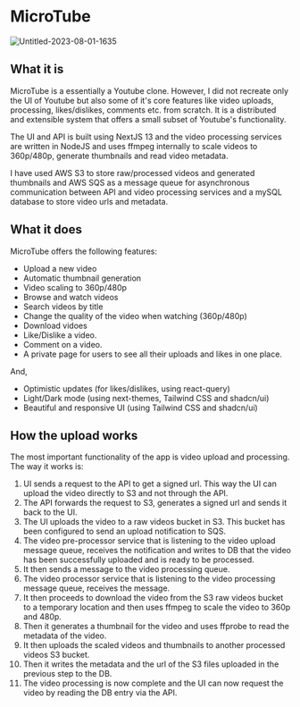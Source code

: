 # MicroTube
![Untitled-2023-08-01-1635](https://github.com/Swapnanil-Gupta/microtube/assets/23559763/6fa86f6f-4764-4804-915c-7f27fb863ab3)

## What it is
MicroTube is a essentially a Youtube clone. However, I did not recreate only the UI of Youtube but also some of it's core features like video uploads, processing, likes/dislikes, comments etc. from scratch. It is a distributed and extensible system that offers a small subset of Youtube's functionality.

The UI and API is built using NextJS 13 and the video processing services are written in NodeJS and uses ffmpeg internally to scale videos to 360p/480p, generate thumbnails and read video metadata.

I have used AWS S3 to store raw/processed videos and generated thumbnails and AWS SQS as a message queue for asynchronous communication between API and video processing services and a mySQL database to store video urls and metadata.
## What it does
MicroTube offers the following features:
- Upload a new video
- Automatic thumbnail generation
- Video scaling to 360p/480p
- Browse and watch videos
- Search videos by title
- Change the quality of the video when watching (360p/480p)
- Download vidoes
- Like/Dislike a video. 
- Comment on a video.
- A private page for users to see all their uploads and likes in one place.

And,
- Optimistic updates (for likes/dislikes, using react-query)
- Light/Dark mode (using next-themes, Tailwind CSS and shadcn/ui)
- Beautiful and responsive UI (using Tailwind CSS and shadcn/ui)


## How the upload works
The most important functionality of the app is video upload and processing. The way it works is:

1. UI sends a request to the API to get a signed url. This way the UI can upload the video directly to S3 and not through the API.
2. The API forwards the request to S3, generates a signed url and sends it back to the UI.
3. The UI uploads the video to a raw videos bucket in S3. This bucket has been configured to send an upload notification to SQS.
4. The video pre-processor service that is listening to the video upload message queue, receives the notification and writes to DB that the video has been successfully uploaded and is ready to be processed. 
5. It then sends a message to the video processing queue.
6. The video processor service that is listening to the video processing message queue, receives the message. 
7. It then proceeds to download the video from the S3 raw videos bucket to a temporary location and then uses ffmpeg to scale the video to 360p and 480p.
8. Then it generates a thumbnail for the video and uses ffprobe to read the metadata of the video.
9. It then uploads the scaled videos and thumbnails to another processed videos S3 bucket.
10. Then it writes the metadata and the url of the S3 files uploaded in the previous step to the DB.
11. The video processing is now complete and the UI can now request the video by reading the DB entry via the API.
